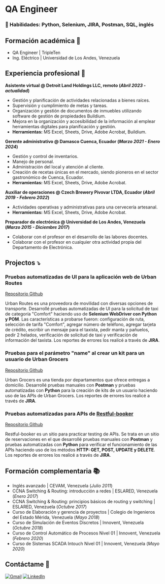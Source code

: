 # QA Engineer

### 🔧 Habilidades: Python, Selenium, JIRA, Postman, SQL, inglés

## Formación académica 📖
- QA Engineer | TripleTen
- Ing. Eléctrico | Universidad de Los Andes, Venezuela

## Experiencia profesional 🔨
**Asistente virtual @ Detroit Land Holdings LLC, remoto (_Abril 2023 - actualidad_)**
- Gestión y planificación de actividades relacionadas a bienes raíces.
-	Supervisión y cumplimiento de metas y tareas.
-	Organización y gestión de documentos de inmuebles utilizando software de gestión de propiedades Buildium.
-	Mejora en la organización y accesibilidad de la información al emplear herramientas digitales para planificación y gestión.
- **Herramientas:** MS Excel, Sheets, Drive, Adobe Acrobat, Buildium.

**Gerente administrativo @ Damasco Cuenca, Ecuador (_Marzo 2021 - Enero 2024_)**
- Gestión y control de inventarios.
-	Manejo de personal.
-	Administración del local y atención al cliente.
-	Creación de recetas únicas en el mercado, siendo pioneros en el sector gastronómico de Cuenca, Ecuador.
- **Herramientas:** MS Excel, Sheets, Drive, Adobe Acrobat.

**Auxiliar de operaciones @ Czech Brewery Pivovar LTDA, Ecuador (_Abril 2019 - Febrero 2022_)**
- Actividades operativas y administrativas para una cervecería artesanal.
- **Herramientas:** MS Excel, Sheets, Drive, Adobe Acrobat.

**Preparador de electrónica  @ Universidad de Los Andes, Venezuela (_Marzo 2015 - Diciembre 2017_)**
- Colaborar con el profesor en el desarrollo de las labores docentes.
-	Colaborar con el profesor en cualquier otra actividad propia del Departamento de Electrónica.


## Projectos ⤵️
### Pruebas automatizadas de UI para la aplicación web de Urban Routes
[Repositorio Github](https://github.com/ibrarondon/Pruebas-de-UI-para-Urban-Routes)

Urban Routes es una proveedora de movilidad con diversas opciones de transporte. Desarrollé pruebas automatizadas de UI para la solicitud de taxi de categoría "Comfort" haciendo uso de **Selenium WebDriver con Python y POM**. Las características a probarse fueron: configuración de ruta, selección de tarifa "Comfort", agregar número de teléfono, agregar tarjeta de crédito, escribir un mensaje para el taxista, pedir manta y pañuelos, pedir 2 helados, verificación de solicitud de taxi y verificación de información del taxista. Los reportes de errores los realicé a través de **JIRA**.

### Pruebas para el parámetro "name" al crear un kit para un usuario de Urban Grocers
[Repositorio Github](https://github.com/ibrarondon/Pruebas-para-crear-un-kit-Urban-Grocers)

Urban Grocers es una tienda por departamentos que ofrece entregas a domicilio. Desarrollé pruebas manuales con **Postman** y pruebas automatizadas con **Python** para la creación de kits de un usuario haciendo uso de las APIs de Urban Grocers. Los reportes de errores los realicé a través de **JIRA**.

### Pruebas automatizadas para APIs de [Restful-booker](https://restful-booker.herokuapp.com/apidoc/index.html)
[Repositorio Github](https://github.com/ibrarondon/Pruebas-automatizadas-para-APIs-de-Restful-booker)

Restful-booker es un sitio para practicar testing de APIs. Se trata en un sitio de reservaciones en el que desarrollé pruebas manuales con **Postman** y pruebas automatizadas con **Python** para verificar el funcionamiento de las APIs haciendo uso de los métodos **HTTP: GET, POST, UPDATE y DELETE**. Los reportes de errores los realicé a través de **JIRA**.

## Formación complementaria 📚
- Inglés avanzado | CEVAM, Venezuela (_Julio 2011_)
- CCNA Switching & Routing: introducción a redes | ESLARED, Venezuela (_Enero 2017_)
- CCNA Switching & Routing: principios básicos de routing y switching | ESLARED, Venezuela (_Octubre 2017_)
- Curso de Elaboración y gerencia de proyectos | Colegio de Ingenieros del Estado Mérida, Venezuela (_Mayo 2018_)
- Curso de Simulación de Eventos Discretos | Innovent, Venezuela (_Octubre 2018_)
- Curso de Control Automático de Procesos Nivel 01 | Innovent, Venezuela (_Febrero 2020_)
- Curso de Sistemas SCADA Intouch Nivel 01 | Innovent, Venezuela (_Mayo 2020_)

## Contáctame 📨
[![Gmail](https://img.shields.io/badge/Gmail-D14836?style=for-the-badge&logo=gmail&logoColor=white)](mailto:ibrarondon@gmail.com)
[![LinkedIn](https://img.shields.io/badge/linkedin-%230077B5.svg?style=for-the-badge&logo=linkedin&logoColor=white)](https://www.linkedin.com/in/ibrarondon/)
